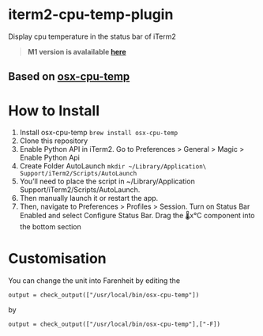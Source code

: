 # iterm2-cpu-temp-plugin
Display cpu temperature in the status bar of iTerm2

> **M1 version is avalailable [here](https://github.com/jp-gouin/iterm2-cpu-temp-plugin/tree/m1)**

## Based on [osx-cpu-temp](https://github.com/lavoiesl/osx-cpu-temp)

# How to Install

1. Install osx-cpu-temp `brew install osx-cpu-temp`
2. Clone this repository
3. Enable Python API in iTerm2. Go to Preferences > General > Magic > Enable Python Api
4. Create Folder AutoLaunch `mkdir ~/Library/Application\ Support/iTerm2/Scripts/AutoLaunch`
5. You’ll need to place the script in ~/Library/Application Support/iTerm2/Scripts/AutoLaunch. 
6. Then manually launch it or restart the app.
7. Then, navigate to Preferences > Profiles > Session. Turn on Status Bar Enabled and select Configure Status Bar. Drag the 🌡x°C component into the bottom section

# Customisation

You can change the unit into Farenheit by editing the 
```
output = check_output(["/usr/local/bin/osx-cpu-temp"])
```
by 
```
output = check_output(["/usr/local/bin/osx-cpu-temp"],["-F])
```
